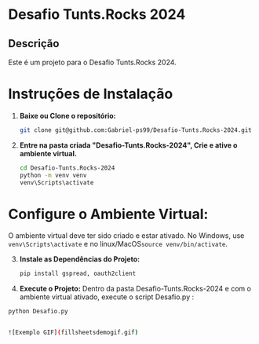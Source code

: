 
# Desafio Tunts.Rocks 2024

## Descrição
Este é um projeto para o Desafio Tunts.Rocks 2024.

# Instruções de Instalação
1. **Baixe ou Clone o repositório:**
   ```bash
   git clone git@github.com:Gabriel-ps99/Desafio-Tunts.Rocks-2024.git

2. **Entre na pasta criada "Desafio-Tunts.Rocks-2024", Crie e ative o ambiente virtual.**
   ```bash
   cd Desafio-Tunts.Rocks-2024
   python -m venv venv
   venv\Scripts\activate
   
# Configure o Ambiente Virtual:
O ambiente virtual deve ter sido criado e estar ativado.
No Windows, use `venv\Scripts\activate` e no linux/MacOS`source venv/bin/activate`.


3. **Instale as Dependências do Projeto:**
   ```bash
   pip install gspread, oauth2client

4. **Execute o Projeto:**
Dentro da pasta Desafio-Tunts.Rocks-2024 e com o ambiente virtual ativado, execute o script Desafio.py :

```bash
python Desafio.py


![Exemplo GIF](fillsheetsdemogif.gif)
